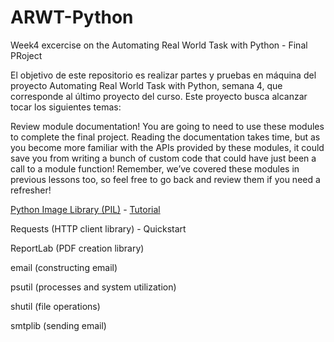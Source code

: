 # ARWT-Python
Week4 excercise on the Automating Real World Task with Python - Final PRoject


El objetivo de este repositorio es realizar partes y pruebas en máquina del
proyecto Automating Real World Task with Python, semana 4, que corresponde
al último proyecto del curso.
Este proyecto busca alcanzar tocar los siguientes temas:

Review module documentation! You are going to need to use these modules to complete the final project. Reading the documentation takes time, but as you become more familiar with the APIs provided by these modules, it could save you from writing a bunch of custom code that could have just been a call to a module function! Remember, we’ve covered these modules in previous lessons too, so feel free to go back and review them if you need a refresher!

[Python Image Library (PIL)](https://pillow.readthedocs.io/) - [Tutorial](https://pillow.readthedocs.io/en/stable/handbook/tutorial.html)

Requests (HTTP client library) - Quickstart

ReportLab (PDF creation library)

email (constructing email)

psutil (processes and system utilization)

shutil (file operations)

smtplib (sending email)


